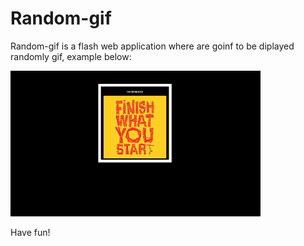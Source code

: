 Random-gif
===========

Random-gif is a flash web application where are goinf to be diplayed randomly gif, example below:


![gif](Gif/sample.gif)

Have fun!
